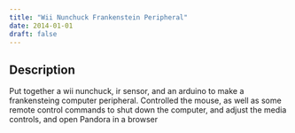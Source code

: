 ```yaml
---
title: "Wii Nunchuck Frankenstein Peripheral"
date: 2014-01-01
draft: false
---
```


## Description

Put together a wii nunchuck, ir sensor, and an arduino to make a frankensteing computer peripheral. Controlled the mouse, as well as some remote control commands to shut down the computer, and adjust the media controls, and open Pandora in a browser


  <div ID="gallery-project" data-nanogallery2='{
      "itemsBaseURL": "{{<s3cdn>}}/projects/wii_nunchuck_project/",
      "thumbnailWidth": "250",
      "thumbnailHeight": "250",
      "thumbnailBorderVertical": 1,
      "thumbnailBorderHorizontal": 1,
      "thumbnailLabel": {
        "position": "overImageOnBottom",
        "displayDescription": true
      },
      "thumbnailHoverEffect2": "labelAppear75|descriptionSlideUp",
      "galleryDisplayMode": "pagination",
      "galleryMaxRows": 1,
      "thumbnailAlignment": "center",
      "thumbnailOpenImage": true
    }'>
  <a href="20191107125219_IMG_0100.JPG" data-ngthumb="20191107125219_IMG_0100.JPG" data-ngdesc=""></a>
  <a href="20191107125409_IMG_0104.JPG" data-ngthumb="20191107125409_IMG_0104.JPG" data-ngdesc=""></a>
  </div>